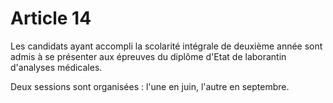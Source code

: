 # Article 14

Les candidats ayant accompli la scolarité intégrale de deuxième année sont admis à se présenter aux épreuves du diplôme d'Etat de laborantin d'analyses médicales.

Deux sessions sont organisées : l'une en juin, l'autre en septembre.
